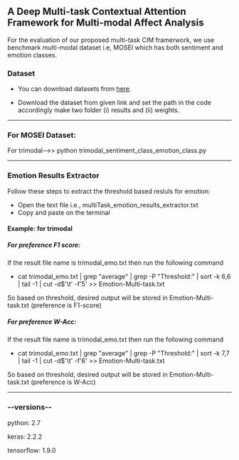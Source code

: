## A Deep Multi-task Contextual Attention Framework for Multi-modal Affect Analysis

For the evaluation of our proposed multi-task CIM framerwork, we use benchmark multi-modal dataset i.e, MOSEI which has both sentiment and emotion classes.

### Dataset

* You can download datasets from [here](https://drive.google.com/open?id=1kq4_WqW0tDzBLu01yZbvdCpQ0iPBJWyQ).

* Download the dataset from given link and set the path in the code accordingly make two folder (i) results and (ii) weights.

-------------------------------------------------------
### For MOSEI Dataset:
For trimodal-->>  python trimodal_sentiment_class_emotion_class.py  

-------------------------------------------------------

### Emotion Results Extractor

Follow these steps to extract the threshold based resluls for emotion:

* Open the text file i.e., multiTask_emotion_results_extractor.txt
* Copy and paste on the terminal

#### Example: for trimodal
##### For preference F1 score:

If the result file name is trimodal_emo.txt then run the following command 

* cat trimodal_emo.txt |  grep "average" | grep -P "Threshold:" | sort -k 6,6  | tail -1 | cut -d$'\t' -f'5' >> Emotion-Multi-task.txt

So based on threshold, desired output will be stored in Emotion-Multi-task.txt (preference is F1-score)

##### For preference W-Acc:

If the result file name is trimodal_emo.txt then run the following command 

* cat trimodal_emo.txt |  grep "average" | grep -P "Threshold:" | sort -k 7,7  | tail -1 | cut -d$'\t' -f'6' >> Emotion-Multi-task.txt

So based on threshold, desired output will be stored in Emotion-Multi-task.txt (preference is W-Acc)

-------------------------------------------------------

### --versions--

python: 2.7

keras: 2.2.2

tensorflow: 1.9.0
